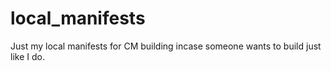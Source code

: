 local_manifests
===============

Just my local manifests for CM building incase someone wants to build just like I do.
